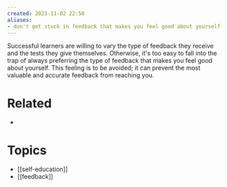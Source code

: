 ```yaml
---
created: 2023-11-02 22:50
aliases:
- don't get stuck in feedback that makes you feel good about yourself
---
```


Successful learners are willing to vary the type of feedback they receive and the tests they give themselves. Otherwise, it's too easy to fall into the trap of always preferring the type of feedback that makes you feel good about yourself. This feeling is to be avoided; it can prevent the most valuable and accurate feedback from reaching you.

# Related

- 
# Topics

- [[self-education]]
- [[feedback]]